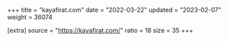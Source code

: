 +++
title = "kayafirat.com"
date = "2022-03-22"
updated = "2023-02-07"
weight = 36074

[extra]
source = "https://kayafirat.com/"
ratio = 18
size = 35
+++
